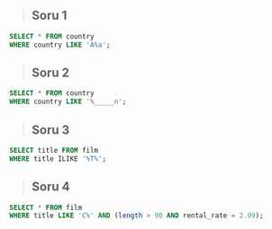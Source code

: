 
> ## Soru 1
```SQL
SELECT * FROM country
WHERE country LIKE 'A%a'; 

```

> ## Soru 2
```SQL
SELECT * FROM country
WHERE country LIKE '%_____n';
```

> ## Soru 3
```SQL
SELECT title FROM film
WHERE title ILIKE '%T%';
```

> ## Soru 4
```SQL
SELECT * FROM film
WHERE title LIKE 'C%' AND (length > 90 AND rental_rate = 2.99);
```
